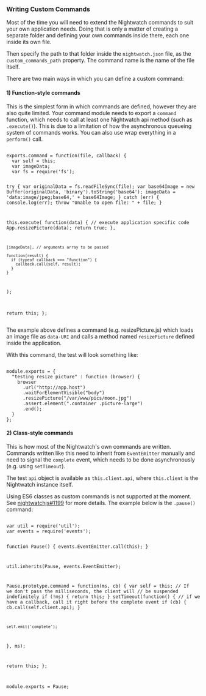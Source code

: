 ### Writing Custom Commands

Most of the time you will need to extend the Nightwatch commands to suit your own application needs. Doing that is only a matter of creating a separate folder and defining your own commands inside there, each one inside its own file.

Then specify the path to that folder inside the `nightwatch.json` file, as the `custom_commands_path` property. The command name is the name of the file itself.

There are two main ways in which you can define a custom command:

#### 1) Function-style commands
This is the simplest form in which commands are defined, however they are also quite limited. Your command module needs to export a `command` function, which needs to call at least one Nightwatch api method (such as `.execute()`). This is due to a limitation of how the asynchronous queueing system of commands works. You can also use wrap everything in a `perform()` call.

<div class="sample-test" style="width: 600px">
<pre class="language-javascript" data-language="javascript"><code class="language-javascript">
exports.command = function(file, callback) {
  var self = this;
  var imageData;
  var fs = require('fs');

  try {
    var originalData = fs.readFileSync(file);
    var base64Image = new Buffer(originalData, 'binary').toString('base64');
    imageData = 'data:image/jpeg;base64,' + base64Image;
  } catch (err) {
    console.log(err);
    throw "Unable to open file: " + file;
  }

  this.execute(
    function(data) { // execute application specific code
      App.resizePicture(data);
      return true;
    },

    [imageData], // arguments array to be passed

    function(result) {
      if (typeof callback === "function") {
        callback.call(self, result);
      }
    }
  );

  return this;
};
</code>
</pre>
</div>

The example above defines a command (e.g. resizePicture.js) which loads an image file as `data-URI` and calls a method named `resizePicture` defined inside the application.

With this command, the test will look something like:

<div class="sample-test" style="width: 600px">
<pre data-language="javascript"><code class="language-javascript">
module.exports = {
  "testing resize picture" : function (browser) {
    browser
      .url("http://app.host")
      .waitForElementVisible("body")
      .resizePicture("/var/www/pics/moon.jpg")
      .assert.element(".container .picture-large")
      .end();
  }
};</code></pre>
</div>

#### 2) Class-style commands
This is how most of the Nightwatch's own commands are written. Commands written like this need to inherit from `EventEmitter` manually and need to signal the `complete` event, which needs to be done asynchronously (e.g. using `setTimeout`).

The test `api` object is available as `this.client.api`, where `this.client` is the Nightwatch instance itself.

Using ES6 classes as custom commands is not supported at the moment. See [nightwatchjs#1199](https://github.com/nightwatchjs/nightwatch/issues/1199) for more details. The example below is the `.pause()` command:

<div class="sample-test" style="width: 600px">
<pre data-language="javascript"><code class="language-javascript">
var util = require('util');
var events = require('events');

function Pause() {
  events.EventEmitter.call(this);
}

util.inherits(Pause, events.EventEmitter);

Pause.prototype.command = function(ms, cb) {
  var self = this;
  // If we don't pass the milliseconds, the client will
  // be suspended indefinitely
  if (!ms) {
    return this;
  }
  setTimeout(function() {
    // if we have a callback, call it right before the complete event
    if (cb) {
      cb.call(self.client.api);
    }

    self.emit('complete');
  }, ms);

  return this;
};

module.exports = Pause;</code></pre>
</div>
